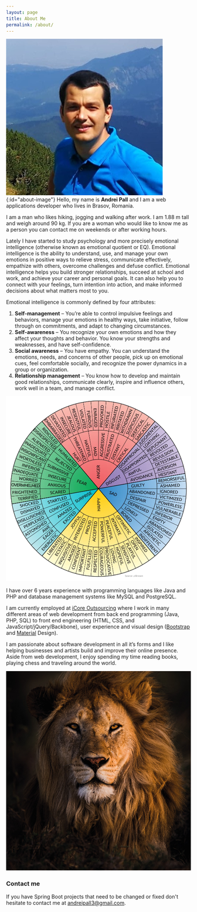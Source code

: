 ```yaml
---
layout: page
title: About Me
permalink: /about/
---
```

![Andrei Pall](/assets/img/andrei.jpg){:id="about-image"}
Hello, my name is <strong>Andrei Pall</strong> and I am a web applications developer who lives in Brasov, Romania.

I am a man who likes hiking, jogging and walking after work. I am 1.88 m tall and weigh around 90 kg. If you are a woman who would like to know me as a person you can contact me on weekends or after working hours.

Lately I have started to study psychology and more precisely emotional intelligence (otherwise known as emotional quotient or EQ). Emotional intelligence is the ability to understand, use, and manage your own emotions in positive ways to relieve stress, communicate effectively, empathize with others, overcome challenges and defuse conflict. Emotional intelligence helps you build stronger relationships, succeed at school and work, and achieve your career and personal goals. It can also help you to connect with your feelings, turn intention into action, and make informed decisions about what matters most to you.

Emotional intelligence is commonly defined by four attributes:
<ol>
  <li><strong>Self-management</strong> – You’re able to control impulsive feelings and behaviors, manage your emotions in healthy ways, take initiative, follow through on commitments, and adapt to changing circumstances.</li>
<li><strong>Self-awareness</strong> – You recognize your own emotions and how they affect your thoughts and behavior. You know your strengths and weaknesses, and have self-confidence.</li>
<li><strong>Social awareness</strong> – You have empathy. You can understand the emotions, needs, and concerns of other people, pick up on emotional cues, feel comfortable socially, and recognize the power dynamics in a group or organization.</li>
<li><strong>Relationship management</strong> – You know how to develop and maintain good relationships, communicate clearly, inspire and influence others, work well in a team, and manage conflict.</li>
</ol>

<img src="/assets/img/emotions.png" id="emotions-image" title="Emotions" />

I have over 6 years experience with programming languages like Java and PHP and database management systems like MySQL and PostgreSQL.

I am currently employed at <a href="https://www.icore.ro" target="_blank">iCore Outsourcing</a> where I work in many different areas of web development from back end programming (Java, PHP, SQL) to front end engineering (HTML, CSS, and JavaScript/jQuery/Backbone), user experience and visual design (<a href="https://getbootstrap.com" target="_blank">Bootstrap</a> and <a href="https://material.io" target="_blank">Material</a> Design).

I am passionate about software development in all it’s forms and I like helping businesses and artists build and improve their online presence. Aside from web development, I enjoy spending my time reading books, playing chess and traveling around the world.

<img src="/assets/img/lion.jpg" id="lion-image" title="Lion" />

### Contact me

If you have Spring Boot projects that need to be changed or fixed don't hesitate to contact me at <a href="mailto:andreipall3@gmail.com">andreipall3@gmail.com</a>.
